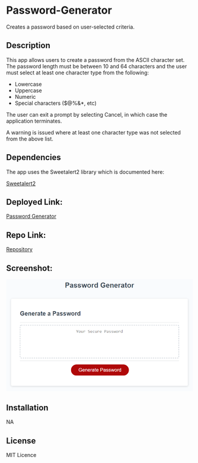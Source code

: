 # Password-Generator
Creates a password based on user-selected criteria.

## Description

This app allows users to create a password from the ASCII character set. The password length must be between 10 and 64 characters and the user must select at least one character type from the following:

  * Lowercase
  * Uppercase
  * Numeric
  * Special characters ($@%&*, etc)

The user can exit a prompt by selecting Cancel, in which case the application terminates.

A warning is issued where at least one character type was not selected from the above list.

## Dependencies

The app uses the Sweetalert2 library which is documented here:

[Sweetalert2](https://sweetalert2.github.io/)

## Deployed Link:

[Password Generator](https://anthonycroft.github.io/password-generator/)

## Repo Link:

[Repository](https://github.com/anthonycroft/password-generator)

## Screenshot:

![Password Generator Home Page](https://github.com/anthonycroft/password-generator/blob/main/assets/images/password-form.png)


## Installation

NA

## License

MIT Licence
